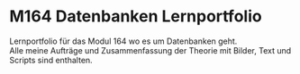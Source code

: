 # M164 Datenbanken Lernportfolio
Lernportfolio für das Modul 164 wo es um Datenbanken geht.<br>
Alle meine Aufträge und Zusammenfassung der Theorie mit Bilder, Text und Scripts sind enthalten.
